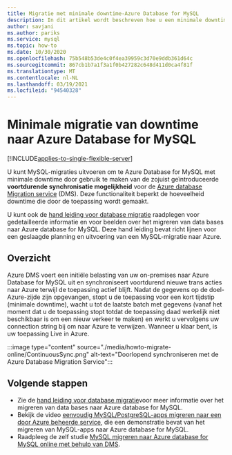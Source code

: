 ```yaml
---
title: Migratie met minimale downtime-Azure Database for MySQL
description: In dit artikel wordt beschreven hoe u een minimale downtime-migratie van een MySQL-data base naar Azure Database for MySQL uitvoert met behulp van de Azure Database Migration Service.
author: savjani
ms.author: pariks
ms.service: mysql
ms.topic: how-to
ms.date: 10/30/2020
ms.openlocfilehash: 75b548b53de4c0f4ea39959c3d70e9ddb361d64c
ms.sourcegitcommit: 867cb1b7a1f3a1f0b427282c648d411d0ca4f81f
ms.translationtype: MT
ms.contentlocale: nl-NL
ms.lasthandoff: 03/19/2021
ms.locfileid: "94540328"
---
```

# <a name="minimal-downtime-migration-to-azure-database-for-mysql"></a>Minimale migratie van downtime naar Azure Database for MySQL
[!INCLUDE[applies-to-single-flexible-server](includes/applies-to-single-flexible-server.md)]

U kunt MySQL-migraties uitvoeren om te Azure Database for MySQL met minimale downtime door gebruik te maken van de zojuist geïntroduceerde **voortdurende synchronisatie mogelijkheid** voor de [Azure database Migration service](https://aka.ms/get-dms) (DMS). Deze functionaliteit beperkt de hoeveelheid downtime die door de toepassing wordt gemaakt.

U kunt ook de [hand leiding voor database migratie](https://github.com/Azure/azure-mysql/tree/master/MigrationGuide) raadplegen voor gedetailleerde informatie en voor beelden over het migreren van data bases naar Azure database for MySQL. Deze hand leiding bevat richt lijnen voor een geslaagde planning en uitvoering van een MySQL-migratie naar Azure.

## <a name="overview"></a>Overzicht
Azure DMS voert een initiële belasting van uw on-premises naar Azure Database for MySQL uit en synchroniseert voortdurend nieuwe trans acties naar Azure terwijl de toepassing actief blijft. Nadat de gegevens op de doel-Azure-zijde zijn opgevangen, stopt u de toepassing voor een kort tijdstip (minimale downtime), wacht u tot de laatste batch met gegevens (vanaf het moment dat u de toepassing stopt totdat de toepassing daad werkelijk niet beschikbaar is om een nieuw verkeer te maken) en werkt u vervolgens uw connection string bij om naar Azure te verwijzen. Wanneer u klaar bent, is uw toepassing Live in Azure.

:::image type="content" source="./media/howto-migrate-online/ContinuousSync.png" alt-text="Doorlopend synchroniseren met de Azure Database Migration Service":::

## <a name="next-steps"></a>Volgende stappen
- Zie de [hand leiding voor database migratie](https://github.com/Azure/azure-mysql/tree/master/MigrationGuide)voor meer informatie over het migreren van data bases naar Azure database for MySQL.
- Bekijk de video [eenvoudig MySQL/PostgreSQL-apps migreren naar een door Azure beheerde service](https://medius.studios.ms/Embed/Video/THR2201?sid=THR2201), die een demonstratie bevat van het migreren van MySQL-apps naar Azure database for MySQL.
- Raadpleeg de zelf studie [MySQL migreren naar Azure database for MySQL online met behulp van DMS](../dms/tutorial-mysql-azure-mysql-online.md).